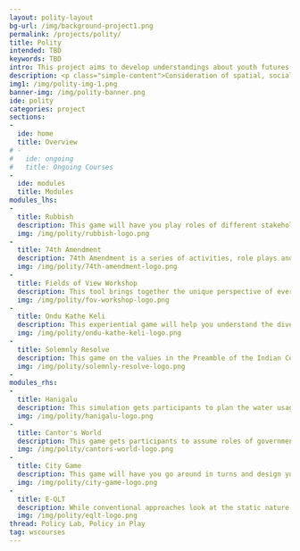 ```yaml
---
layout: polity-layout
bg-url: /img/background-project1.png
permalink: /projects/polity/
title: Polity
intended: TBD
keywords: TBD
intro: This project aims to develop understandings about youth futures in marginalised urban contexts, to improve policy and practices that promote youth livelihoods and contribute to creating inclusive cities across India, Brazil and other ODA countries. 
description: <p class="simple-content">Consideration of spatial, social and economic activities while planning is critical to make cities equitable, inclusive and accessible to all. With India having the world’s largest youth population and given the many challenges they face linked to urbanisation, economic opportunities, rights and participatory democracy, their involvement in policy development becomes crucial.</p> <p class="simple-content"> This project arises from youth-focus groups in India and Brazil, who advocated for youth-led investigations to create more livelihood options for them, in their urban contexts. It responds to an urgent research need, identified by our Brazilian and Indian partners and youth focus group participants, where youth futures are challenged by economic and social insecurity, precarious livelihoods associated with low pay and few rights, and substantial inequalities and disadvantages. </p> <p class="simple-content"> Within this research, youth livelihoods recognises young people as active citizens, with capabilities and assets, including economic drivers and access to employment opportunities, but extending to also address young people’s access and participation in spatial, community and policy contexts. Through a strategic approach, using creative, interactive and accessible outputs, the project aims to engage with young and adult stakeholders to transform local policies and practices, and provide lessons nationally and cross-nationally to support youth livelihood options that create inclusive cities.</p>
img1: /img/polity-img-1.png
banner-img: /img/polity-banner.png
ide: polity
categories: project
sections: 
-
  ide: home
  title: Overview
# -
#   ide: ongoing
#   title: Ongoing Courses
-
  ide: modules
  title: Modules
modules_lhs:
-
  title: Rubbish
  description: This game will have you play roles of different stakeholders in the solid waste management value chain, and interact with each other, trade, negotiate, in order to experientially understand the bottlenecks in the value chain, and the perspective of all  the different stakeholders.
  img: /img/polity/rubbish-logo.png
-
  title: 74th Amendment
  description: 74th Amendment is a series of activities, role plays and workshops to understand how the local governance systems in India work, as per the 74th Amendment of the Constitution of India, and how we can engage with the local governance bodies as citizens.
  img: /img/polity/74th-amendment-logo.png
-
  title: Fields of View Workshop
  description: This tool brings together the unique perspective of everyone on the team, so we can analyse problems from the perspective of different stakeholders, and do bottom-up planning for a common vision for social problem solving.
  img: /img/polity/fov-workshop-logo.png
- 
  title: Ondu Kathe Keli
  description: This experiential game will help you understand the diverse experiences of people in a community, and how their needs and preferences in terms of housing, employment, public spaces, and so on, are very diverse, too, so you can plan interventions for the community to truly respond to their needs and preferences.
  img: /img/polity/ondu-kathe-keli-logo.png
- 
  title: Solemnly Resolve
  description: This game on the values in the Preamble of the Indian Constitution will have you play different roles in a democracy, like a journalist, citizen, politician, and negotiate a series of legal case studies to help you experientially learn about how you can implement the values in the Preamble of the Indian Constitution in real life political situations and decision making.
  img: /img/polity/solemnly-resolve-logo.png
-
modules_rhs:
-
  title: Hanigalu
  description: This simulation gets participants to plan the water usage patterns of the ﬁctional city, Paanipura, based on complex data models
  img: /img/polity/hanigalu-logo.png
- 
  title: Cantor's World
  description: This game gets participants to assume roles of government decision-makers responsible for saving the future of a ﬁctional country in a climate change crisis.
  img: /img/polity/cantors-world-logo.png
- 
  title: City Game
  description: This game will have you go around in turns and design your ideal city. Through the course of the game, you will learn the factors to consider in order to build a city where everyone has equitable access to resources.
  img: /img/polity/city-game-logo.png
- 
  title: E-QLT
  description: While conventional approaches look at the static nature of vulnerability, E-QLT allows for understanding dynamic household vulnerability, and how shocks make a household more vulnerable. It also allows one to explore the role of different types of social protection mechanisms towards stitching a social protection net for the vulnerable communities.
  img: /img/polity/eqlt-logo.png
thread: Policy Lab, Policy in Play
tag: wscourses
---
```

